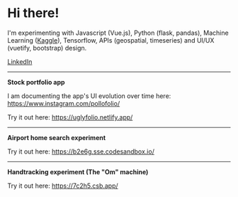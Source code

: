 # Hi there!

I'm experimenting with Javascript (Vue.js), Python (flask, pandas), Machine Learning (<a href="https://www.kaggle.com/vanzelleb">Kaggle</a>), Tensorflow, APIs (geospatial, timeseries) and UI/UX (vuetify, bootstrap) design.

<a href="https://www.linkedin.com/in/hwandsleb/">LinkedIn</a>

---
**Stock portfolio app**

I am documenting the app's UI evolution over time here:
https://www.instagram.com/pollofolio/

Try it out here: 
https://uglyfolio.netlify.app/

---

**Airport home search experiment**

Try it out here: 
https://b2e6g.sse.codesandbox.io/

---

**Handtracking experiment (The "Om" machine)**

Try it out here: 
https://7c2h5.csb.app/



<!---
vanzelleb/vanzelleb is a ✨ special ✨ repository because its `README.md` (this file) appears on your GitHub profile.
You can click the Preview link to take a look at your changes.
--->
